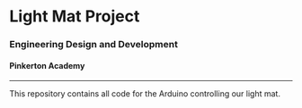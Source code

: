 # Light Mat Project
### Engineering Design and Development
#### Pinkerton Academy
---
This repository contains all code for the Arduino controlling our light mat.
